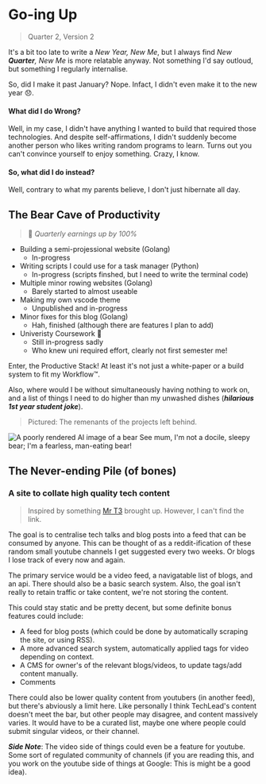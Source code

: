 <h1>Go-ing Up</h1>
<blockquote>
<p>Quarter 2, Version 2</p>
</blockquote>
<p>It's a bit too late to write a <em>New Year, New Me</em>, but I always find <em>New <strong>Quarter</strong>, New Me</em> is more relatable anyway. Not something I'd say outloud, but something I regularly internalise.</p>
<p>So, did I make it past January? Nope. Infact, I didn't even make it to the new year 😞.</p>
<h4>What did I do Wrong?</h4>
<p>Well, in my case, I didn't have anything I wanted to build that required those technologies. And despite self-affirmations, I didn't suddenly become another person who likes writing random programs to learn. Turns out you can't convince yourself to enjoy something. Crazy, I know.</p>
<h4>So, what did I do instead?</h4>
<p>Well, contrary to what my parents believe, I don't just hibernate all day.</p>
<h2>The Bear Cave of Productivity</h2>
<blockquote>
<p>🚀 <em>Quarterly earnings up by 100%</em></p>
</blockquote>
<ul>
<li>Building a semi-projessional website (Golang)
<ul>
<li>In-progress</li>
</ul>
</li>
<li>Writing scripts I could use for a task manager (Python)
<ul>
<li>In-progress (scripts finshed, but I need to write the terminal code)</li>
</ul>
</li>
<li>Multiple minor rowing websites (Golang)
<ul>
<li>Barely started to almost useable</li>
</ul>
</li>
<li>Making my own vscode theme
<ul>
<li>Unpublished and in-progress</li>
</ul>
</li>
<li>Minor fixes for this blog (Golang)
<ul>
<li>Hah, finished (although there are features I plan to add)</li>
</ul>
</li>
<li>Univeristy Coursework 🙁
<ul>
<li>Still in-progress sadly</li>
<li>Who knew uni required effort, clearly not first semester me!</li>
</ul>
</li>
</ul>
<p>Enter, the Productive Stack! At least it's not just a white-paper or a build system to fit my Workflow™.</p>
<p>Also, where would I be without simultaneously having nothing to work on, and a list of things I need to do higher than my unwashed dishes (<strong><em>hilarious 1st year student joke</em></strong>).</p>
<blockquote>
<p>Pictured: The remenants of the projects left behind.</p>
</blockquote>
<p><img src="/images/bear-in-cave.png" alt="A poorly rendered AI image of a bear">
See mum, I'm not a docile, sleepy bear; I'm a fearless, man-eating bear!</p>
<h2>The Never-ending Pile (of bones)</h2>
<h3>A site to collate high quality tech content</h3>
<blockquote>
<p>Inspired by something <a href="https://t3.gg/">Mr T3</a> brought up. However, I can't find the link.</p>
</blockquote>
<p>The goal is to centralise tech talks and blog posts into a feed that can be consumed by anyone. This can be thought of as a reddit-ification of these random small youtube channels I get suggested every two weeks. Or blogs I lose track of every now and again.</p>
<p>The primary service would be a video feed, a navigatable list of blogs, and an api. There should also be a basic search system. Also, the goal isn't really to retain traffic or take content, we're not storing the content.</p>
<p>This could stay static and be pretty decent, but some definite bonus features could include:</p>
<ul>
<li>A feed for blog posts (which could be done by automatically scraping the site, or using RSS).</li>
<li>A more advanced search system, automatically applied tags for video depending on context.</li>
<li>A CMS for owner's of the relevant blogs/videos, to update tags/add content manually.</li>
<li>Comments</li>
</ul>
<p>There could also be lower quality content from youtubers (in another feed), but there's abviously a limit here. Like personally I think TechLead's content doesn't meet the bar, but other people may disagree, and content massively varies. It would have to be a curated list, maybe one where people could submit singular videos, or their channel.</p>
<p><strong><em>Side Note</em></strong>: The video side of things could even be a feature for youtube. Some sort of regulated community of channels (if you are reading this, and you work on the youtube side of things at Google: This is might be a good idea).</p>
<h3></h3>
